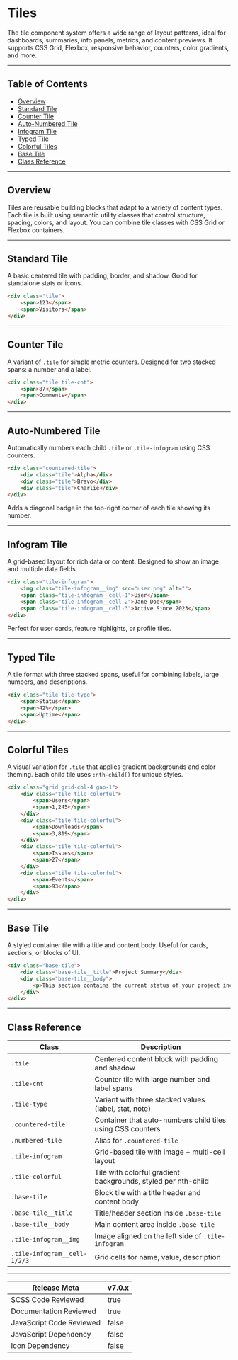 # Tiles

The tile component system offers a wide range of layout patterns, ideal for dashboards, summaries, info panels, metrics, and content previews. It supports CSS Grid, Flexbox, responsive behavior, counters, color gradients, and more.

---

## Table of Contents

- [Overview](#overview)
- [Standard Tile](#standard-tile)
- [Counter Tile](#counter-tile)
- [Auto-Numbered Tile](#auto-numbered-tile)
- [Infogram Tile](#infogram-tile)
- [Typed Tile](#typed-tile)
- [Colorful Tiles](#colorful-tiles)
- [Base Tile](#base-tile)
- [Class Reference](#class-reference)

---

## Overview

Tiles are reusable building blocks that adapt to a variety of content types. Each tile is built using semantic utility classes that control structure, spacing, colors, and layout. You can combine tile classes with CSS Grid or Flexbox containers.

---

## Standard Tile

A basic centered tile with padding, border, and shadow. Good for standalone stats or icons.

```html
<div class="tile">
    <span>123</span>
    <span>Visitors</span>
</div>
```

---

## Counter Tile

A variant of `.tile` for simple metric counters. Designed for two stacked spans: a number and a label.

```html
<div class="tile tile-cnt">
    <span>87</span>
    <span>Comments</span>
</div>
```

---

## Auto-Numbered Tile

Automatically numbers each child `.tile` or `.tile-infogram` using CSS counters.

```html
<div class="countered-tile">
    <div class="tile">Alpha</div>
    <div class="tile">Bravo</div>
    <div class="tile">Charlie</div>
</div>
```

Adds a diagonal badge in the top-right corner of each tile showing its number.

---

## Infogram Tile

A grid-based layout for rich data or content. Designed to show an image and multiple data fields.

```html
<div class="tile-infogram">
    <img class="tile-infogram__img" src="user.png" alt="">
    <span class="tile-infogram__cell-1">User</span>
    <span class="tile-infogram__cell-2">Jane Doe</span>
    <span class="tile-infogram__cell-3">Active Since 2023</span>
</div>
```

Perfect for user cards, feature highlights, or profile tiles.

---

## Typed Tile

A tile format with three stacked spans, useful for combining labels, large numbers, and descriptions.

```html
<div class="tile tile-type">
    <span>Status</span>
    <span>42%</span>
    <span>Uptime</span>
</div>
```

---

## Colorful Tiles

A visual variation for `.tile` that applies gradient backgrounds and color theming. Each child tile uses `:nth-child()` for unique styles.

```html
<div class="grid grid-col-4 gap-1">
    <div class="tile tile-colorful">
        <span>Users</span>
        <span>1,245</span>
    </div>
    <div class="tile tile-colorful">
        <span>Downloads</span>
        <span>3,819</span>
    </div>
    <div class="tile tile-colorful">
        <span>Issues</span>
        <span>27</span>
    </div>
    <div class="tile tile-colorful">
        <span>Events</span>
        <span>93</span>
    </div>
</div>
```

---

## Base Tile

A styled container tile with a title and content body. Useful for cards, sections, or blocks of UI.

```html
<div class="base-tile">
    <div class="base-tile__title">Project Summary</div>
    <div class="base-tile__body">
        <p>This section contains the current status of your project including metrics, logs, and related events.</p>
    </div>
</div>
```

---

## Class Reference

| Class                        | Description                                                   |
| ---------------------------- | ------------------------------------------------------------- |
| `.tile`                      | Centered content block with padding and shadow                |
| `.tile-cnt`                  | Counter tile with large number and label spans                |
| `.tile-type`                 | Variant with three stacked values (label, stat, note)         |
| `.countered-tile`            | Container that auto-numbers child tiles using CSS counters    |
| `.numbered-tile`             | Alias for `.countered-tile`                                   |
| `.tile-infogram`             | Grid-based tile with image + multi-cell layout                |
| `.tile-colorful`             | Tile with colorful gradient backgrounds, styled per nth-child |
| `.base-tile`                 | Block tile with a title header and content body               |
| `.base-tile__title`          | Title/header section inside `.base-tile`                      |
| `.base-tile__body`           | Main content area inside `.base-tile`                         |
| `.tile-infogram__img`        | Image aligned on the left side of `.tile-infogram`            |
| `.tile-infogram__cell-1/2/3` | Grid cells for name, value, description                       |

---

| Release Meta             | v7.0.x |
| ------------------------ | ------ |
| SCSS Code Reviewed       | true   |
| Documentation Reviewed   | true   |
| JavaScript Code Reviewed | false  |
| JavaScript Dependency    | false  |
| Icon Dependency          | false  | 
